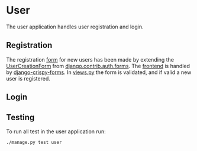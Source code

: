 # User

The user application handles user registration and login.

## Registration

The registration [form](forms.py) for new users has been made by extending the [UserCreationForm](https://docs.djangoproject.com/en/4.1/topics/auth/default/#django.contrib.auth.forms.UserCreationForm) from [django.contrib.auth.forms](https://docs.djangoproject.com/en/4.1/topics/auth/default/#module-django.contrib.auth.forms). The [frontend](templates/user/register.html) is handled by [django-crispy-forms](https://github.com/django-crispy-forms/django-crispy-forms). In [views.py](views.py) the form is validated, and if valid a new user is registered.

## Login

## Testing

To run all test in the user application run: 
```
./manage.py test user
```